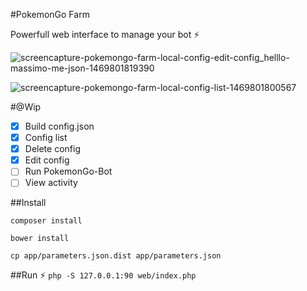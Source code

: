 
#PokemonGo Farm

Powerfull web interface to manage your bot ⚡️

![screencapture-pokemongo-farm-local-config-edit-config_helllo-massimo-me-json-1469801819390](https://cloud.githubusercontent.com/assets/5167596/17251191/f5b93ac2-55a7-11e6-9cf6-dd83c21c1ce0.png)

![screencapture-pokemongo-farm-local-config-list-1469801800567](https://cloud.githubusercontent.com/assets/5167596/17251192/f5b93f04-55a7-11e6-97af-915a0abee81e.png)


#@Wip

- [x] Build config.json
- [x] Config list
- [X] Delete config
- [X] Edit config
- [ ] Run PokemonGo-Bot
- [ ] View activity

##Install 

`composer install`

`bower install`

`cp app/parameters.json.dist app/parameters.json`

##Run ⚡️
`php -S 127.0.0.1:90 web/index.php`